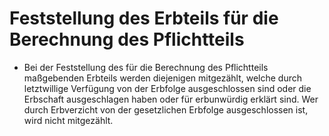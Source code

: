 # Feststellung des Erbteils für die Berechnung des Pflichtteils

- Bei der Feststellung des für die Berechnung des Pflichtteils maßgebenden Erbteils werden diejenigen mitgezählt, welche durch letztwillige Verfügung von der Erbfolge ausgeschlossen sind oder die Erbschaft ausgeschlagen haben oder für erbunwürdig erklärt sind. Wer durch Erbverzicht von der gesetzlichen Erbfolge ausgeschlossen ist, wird nicht mitgezählt.


